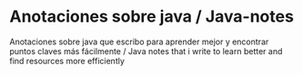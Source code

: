 # Anotaciones sobre java / Java-notes
Anotaciones sobre java que escribo para aprender mejor y encontrar puntos claves más fácilmente / Java notes that i write to learn better and find resources more efficiently
